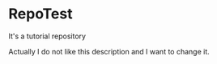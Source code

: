 # RepoTest
It's a tutorial repository

Actually I do not like this description and I want to change it.
